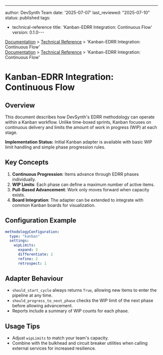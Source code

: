 ---
author: DevSynth Team
date: '2025-07-07'
last_reviewed: "2025-07-10"
status: published
tags:
  - technical-reference
title: 'Kanban-EDRR Integration: Continuous Flow'
version: 0.1.0---

<div class="breadcrumbs">
<a href="../index.md">Documentation</a> &gt; <a href="index.md">Technical Reference</a> &gt; 'Kanban-EDRR Integration: Continuous Flow'
</div>

<div class="breadcrumbs">
<a href="../index.md">Documentation</a> &gt; <a href="index.md">Technical Reference</a> &gt; 'Kanban-EDRR Integration: Continuous Flow'
</div>

# Kanban-EDRR Integration: Continuous Flow

## Overview

This document describes how DevSynth's EDRR methodology can operate within a
Kanban workflow. Unlike time-boxed sprints, Kanban focuses on continuous delivery
and limits the amount of work in progress (WIP) at each stage.

**Implementation Status:** Initial Kanban adapter is available with basic WIP
limit handling and simple phase progression rules.

## Key Concepts

1. **Continuous Progression**: Items advance through EDRR phases individually.
2. **WIP Limits**: Each phase can define a maximum number of active items.
3. **Pull-Based Advancement**: Work only moves forward when capacity exists.
4. **Board Integration**: The adapter can be extended to integrate with common
   Kanban boards for visualization.

## Configuration Example

```yaml
methodologyConfiguration:
  type: "kanban"
  settings:
    wipLimits:
      expand: 3
      differentiate: 2
      refine: 2
      retrospect: 1
```

## Adapter Behaviour

- `should_start_cycle` always returns `True`, allowing new items to enter the
  pipeline at any time.
- `should_progress_to_next_phase` checks the WIP limit of the next phase before
  allowing advancement.
- Reports include a summary of WIP counts for each phase.

## Usage Tips

- Adjust `wipLimits` to match your team's capacity.
- Combine with the bulkhead and circuit breaker utilities when calling external
  services for increased resilience.
